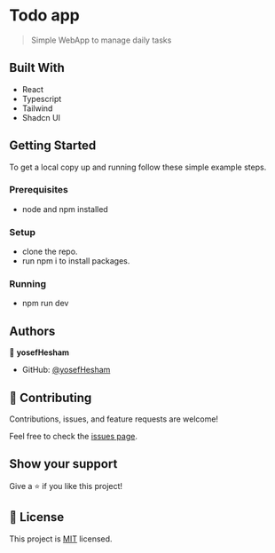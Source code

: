 # Todo app

> Simple WebApp to manage daily tasks

## Built With

- React
- Typescript
- Tailwind
- Shadcn UI

## Getting Started

To get a local copy up and running follow these simple example steps.

### Prerequisites

- node and npm installed

### Setup

- clone the repo.
- run npm i to install packages.

### Running

- npm run dev

## Authors

👤 **yosefHesham**

- GitHub: [@yosefHesham](https://github.com/yosefHesham)

## 🤝 Contributing

Contributions, issues, and feature requests are welcome!

Feel free to check the [issues page](../../issues/).

## Show your support

Give a ⭐️ if you like this project!

## 📝 License

This project is [MIT](./MIT.md) licensed.
